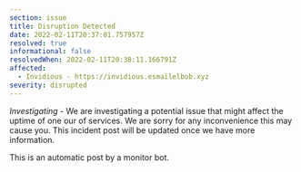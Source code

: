 ```yaml
---
section: issue
title: Disruption Detected
date: 2022-02-11T20:37:01.757957Z
resolved: true
informational: false
resolvedWhen: 2022-02-11T20:38:11.166791Z
affected:
  - Invidious - https://invidious.esmailelbob.xyz
severity: disrupted
---
```

*Investigating* - We are investigating a potential issue that might affect the uptime of one our of services. We are sorry for any inconvenience this may cause you. This incident post will be updated once we have more information.

This is an automatic post by a monitor bot.
        